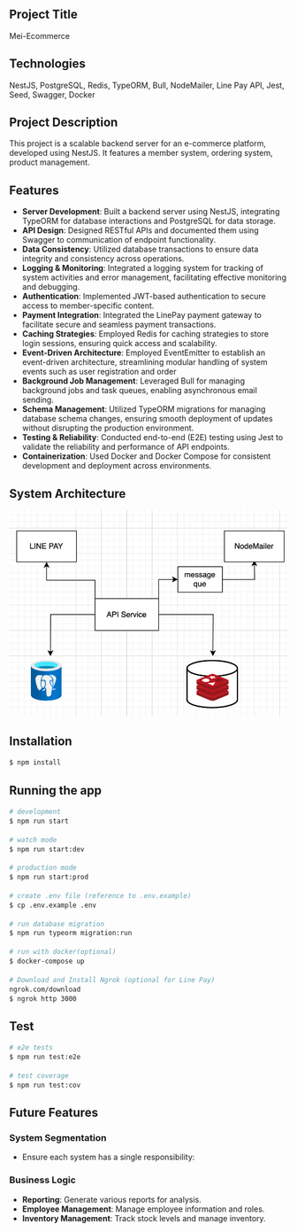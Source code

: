 ## Project Title

Mei-Ecommerce

## Technologies

NestJS, PostgreSQL, Redis, TypeORM, Bull, NodeMailer, Line Pay API, Jest, Seed, Swagger, Docker

## Project Description

This project is a scalable backend server for an e-commerce platform, developed using NestJS. It features a member system, ordering system, product management.

## Features

- **Server Development**: Built a backend server using NestJS, integrating TypeORM for database interactions and PostgreSQL for data storage.
- **API Design**: Designed RESTful APIs and documented them using Swagger to communication of endpoint functionality.
- **Data Consistency**: Utilized database transactions to ensure data integrity and consistency across operations.
- **Logging & Monitoring**: Integrated a logging system for tracking of system activities and error management, facilitating effective monitoring and debugging.
- **Authentication**: Implemented JWT-based authentication to secure access to member-specific content.
- **Payment Integration**: Integrated the LinePay payment gateway to facilitate secure and seamless payment transactions.
- **Caching Strategies**: Employed Redis for caching strategies to store login sessions, ensuring quick access and scalability.
- **Event-Driven Architecture**: Employed EventEmitter to establish an event-driven architecture, streamlining modular handling of system events such as user registration and order
- **Background Job Management**: Leveraged Bull for managing background jobs and task queues, enabling asynchronous email sending.
- **Schema Management**: Utilized TypeORM migrations for managing database schema changes, ensuring smooth deployment of updates without disrupting the production environment.
- **Testing & Reliability**: Conducted end-to-end (E2E) testing using Jest to validate the reliability and performance of API endpoints.
- **Containerization**: Used Docker and Docker Compose for consistent development and deployment across environments.

## System Architecture

![system architecture](./system%20architecture.png)

## Installation

```bash
$ npm install
```

## Running the app

```bash
# development
$ npm run start

# watch mode
$ npm run start:dev

# production mode
$ npm run start:prod

# create .env file (reference to .env.example)
$ cp .env.example .env

# run database migration
$ npm run typeorm migration:run

# run with docker(optional)
$ docker-compose up

# Download and Install Ngrok (optional for Line Pay)
ngrok.com/download
$ ngrok http 3000
```

## Test

```bash
# e2e tests
$ npm run test:e2e

# test coverage
$ npm run test:cov
```

## Future Features

### System Segmentation

- Ensure each system has a single responsibility:

### Business Logic

- **Reporting**: Generate various reports for analysis.
- **Employee Management**: Manage employee information and roles.
- **Inventory Management**: Track stock levels and manage inventory.
